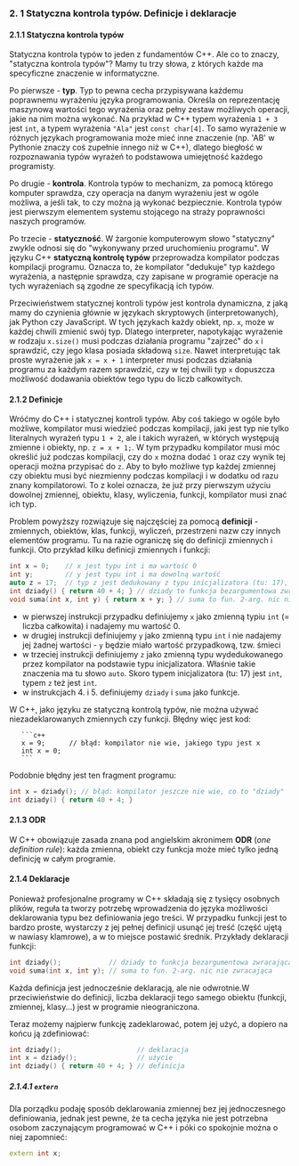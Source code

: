 ### 2. 1 Statyczna kontrola typów. Definicje i deklaracje

#### 2.1.1 Statyczna kontrola typów

Statyczna kontrola typów to jeden z fundamentów C++. Ale co to znaczy, "statyczna kontrola typów"? Mamy tu trzy słowa, z których każde ma specyficzne znaczenie w informatyczne.

Po pierwsze - **typ**. Typ to pewna cecha przypisywana każdemu poprawnemu wyrażeniu języka programowania. Określa on reprezentację maszynową wartości tego wyrażenia oraz pełny zestaw możliwych operacji, jakie na nim można wykonać. Na przykład w C++ typem wyrażenia `1 + 3` jest `int`, a typem wyrażenia `"Ala"` jest `const char[4]`. To samo wyrażenie w różnych językach programowania może mieć inne znaczenie (np. 'AB' w Pythonie znaczy coś zupełnie innego niż w C++), dlatego biegłość w  rozpoznawania typów wyrażeń to podstawowa umiejętność każdego programisty. 

Po drugie - **kontrola**. Kontrola typów to mechanizm, za pomocą którego komputer sprawdza, czy operacja na danym wyrażeniu jest w ogóle możliwa, a jeśli tak, to czy można ją wykonać bezpiecznie. Kontrola typów jest pierwszym elementem systemu stojącego na straży poprawności naszych programów. 

Po trzecie - **statyczność**. W żargonie komputerowym słowo "statyczny" zwykle odnosi się do "wykonywany przed uruchomieniu programu". W języku C++ **statyczną kontrolę typów** przeprowadza kompilator podczas kompilacji programu. Oznacza to, że kompilator "dedukuje" typ każdego wyrażenia, a następnie sprawdza, czy zapisane w programie operacje na tych wyrażeniach są zgodne ze specyfikacją ich typów. 

Przeciwieństwem statycznej kontroli typów jest kontrola dynamiczna, z jaką mamy do czynienia głównie w językach skryptowych (interpretowanych), jak Python czy JavaScript. W tych językach każdy obiekt, np. `x`, może w każdej chwili zmienić swój typ. Dlatego interpreter, napotykając wyrażenie w rodzaju `x.size()` musi podczas działania programu "zajrzeć" do `x` i sprawdzić, czy jego klasa posiada składową `size`. Nawet interpretując tak proste wyrażenie jak `x = x + 1` interpreter musi podczas działania programu za każdym razem sprawdzić, czy w tej chwili typ `x` dopuszcza możliwość dodawania obiektów tego typu do liczb całkowitych. 

#### 2.1.2 Definicje

Wróćmy do C++ i statycznej kontroli typów. Aby coś takiego w ogóle było możliwe, kompilator musi wiedzieć podczas kompilacji, jaki jest typ nie tylko literalnych wyrażeń typu `1 + 2`, ale i takich wyrażeń, w których występują zmienne i obiekty, np. `z = x + 1;`. W tym przypadku kompilator musi móc określić już podczas kompilacji, czy do `x` można dodać `1` oraz czy wynik tej operacji można przypisać do `z`. Aby to było możliwe typ każdej zmiennej czy obiektu musi być niezmienny podczas kompilacji i w dodatku od razu znany kompilatorowi. To z kolei oznacza, że już przy pierwszym użyciu dowolnej zmiennej, obiektu, klasy, wyliczenia, funkcji, kompilator musi znać ich typ.       

Problem powyższy rozwiązuje się najczęściej za pomocą **definicji** - zmiennych, obiektów, klas, funkcji, wyliczeń, przestrzeni nazw czy innych elementów programu. Tu na razie ograniczę się do definicji zmiennych i funkcji.  Oto przykład kilku definicji zmiennych i funkcji:

```c++
int x = 0;    // x jest typu int i ma wartość 0
int y;        // y jest typu int i ma dowolną wartość  
auto z = 17;  // typ z jest dedukowany z typu inicjalizatora (tu: 17), czyli int
int dziady() { return 40 + 4; } // dziady to funkcja bezargumentowa zwracająca int
void suma(int x, int y) { return x + y; } // suma to fun. 2-arg. nic nie zwracająca
```

- w pierwszej instrukcji przypadku definiujemy `x` jako zmienną typiu `int` (= liczba całkowita) i nadajemy mu wartość 0. 
- w drugiej instrukcji definiujemy `y` jako zmienną typu `int` i nie nadajemy jej żadnej wartości - `y` będzie miało wartość przypadkową, tzw. śmieci
- w trzeciej instrukcji definiujemy `z` jako zmienną typu wydedukowanego przez kompilator na podstawie typu inicjalizatora. Właśnie takie znaczenia ma tu słowo `auto`. Skoro typem inicjalizatora (tu: 17) jest `int`, typem `z` też jest `int`.
- w instrukcjach 4. i 5. definiujemy `dziady` i `suma` jako funkcje. 

W C++, jako języku ze statyczną kontrolą typów, nie można używać niezadeklarowanych zmiennych czy funkcji. Błędny więc jest kod:

       ```c++
       x = 9;      // błąd: kompilator nie wie, jakiego typu jest x
       int x = 0;
       ```

Podobnie błędny jest ten fragment programu:

```c++
int x = dziady(); // błąd: kompilator jeszcze nie wie, co to "dziady"
int dziady() { return 40 + 4; }
```

#### 2.1.3 ODR

W C++ obowiązuje zasada znana pod angielskim akronimem **ODR** (*one definition rule*): każda zmienna, obiekt czy funkcja może mieć tylko jedną definicję w całym programie. 

#### 2.1.4 Deklaracje

Ponieważ profesjonalne programy w C++ składają się z tysięcy osobnych plików, reguła ta tworzy potrzebę wprowadzenia do języka możliwości deklarowania typu bez definiowania jego treści. W przypadku funkcji jest to bardzo proste, wystarczy z jej pełnej definicji usunąć jej treść (część ujętą w nawiasy klamrowe), a w to miejsce postawić średnik. Przykłady deklaracji funkcji:

```c++  
int dziady();            // dziady to funkcja bezargumentowa zwracająca int
void suma(int x, int y); // suma to fun. 2-arg. nic nie zwracająca
```

Każda definicja jest jednocześnie deklaracją, ale nie odwrotnie.W przeciwieństwie do definicji, liczba deklaracji tego samego obiektu (funkcji, zmiennej, klasy...) jest w programie nieograniczona.

Teraz możemy najpierw funkcję zadeklarować, potem jej użyć, a dopiero na końcu ją zdefiniować:

```c++    
int dziady();                   // deklaracja 
int x = dziady();               // użycie
int dziady() { return 40 + 4; } // definicja
```

##### 2.1.4.1 `extern`

Dla porządku podaję sposób deklarowania zmiennej bez jej jednoczesnego definiowania, jednak jest pewne, że ta cecha języka nie jest potrzebna osobom zaczynającym programować w C++ i póki co spokojnie można o niej zapomnieć:

```c++
extern int x;
```
